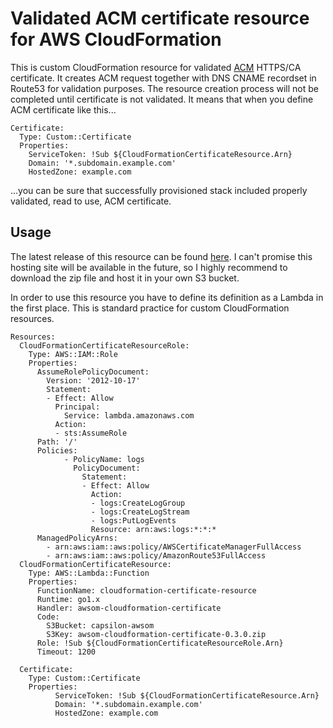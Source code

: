 # Validated ACM certificate resource for AWS CloudFormation 

This is custom CloudFormation resource for validated [ACM](https://aws.amazon.com/certificate-manager) HTTPS/CA certificate. It
creates ACM request together with DNS CNAME recordset in Route53 for validation purposes. The resource creation process
will not be completed until certificate is not validated. It means that when you define ACM certificate like this...

```
Certificate:
  Type: Custom::Certificate
  Properties:
    ServiceToken: !Sub ${CloudFormationCertificateResource.Arn}
    Domain: '*.subdomain.example.com'
    HostedZone: example.com
``` 

...you can be sure that successfully provisioned stack included properly validated, read to  use, ACM certificate.  

## Usage

The latest release of this resource can be found [here](s3://capsilon-awsom/awsom-cloudformation-certificate-0.3.0.zip).
I can't promise this hosting site will be available in the future, so I highly recommend to download the zip file and
host it in your own S3 bucket.

In order to use this resource you have to define its definition as a Lambda in the first place. This is standard 
practice for custom CloudFormation resources.

```
Resources:
  CloudFormationCertificateResourceRole:
    Type: AWS::IAM::Role
    Properties: 
      AssumeRolePolicyDocument: 
        Version: '2012-10-17'
        Statement: 
        - Effect: Allow
          Principal: 
            Service: lambda.amazonaws.com
          Action: 
          - sts:AssumeRole
      Path: '/'
      Policies: 
            - PolicyName: logs
              PolicyDocument: 
                Statement: 
                - Effect: Allow
                  Action: 
                  - logs:CreateLogGroup
                  - logs:CreateLogStream
                  - logs:PutLogEvents
                  Resource: arn:aws:logs:*:*:*
      ManagedPolicyArns:
        - arn:aws:iam::aws:policy/AWSCertificateManagerFullAccess
        - arn:aws:iam::aws:policy/AmazonRoute53FullAccess
  CloudFormationCertificateResource:
    Type: AWS::Lambda::Function
    Properties:
      FunctionName: cloudformation-certificate-resource
      Runtime: go1.x
      Handler: awsom-cloudformation-certificate 
      Code: 
        S3Bucket: capsilon-awsom
        S3Key: awsom-cloudformation-certificate-0.3.0.zip
      Role: !Sub ${CloudFormationCertificateResourceRole.Arn}
      Timeout: 1200

  Certificate:
    Type: Custom::Certificate
    Properties:
          ServiceToken: !Sub ${CloudFormationCertificateResource.Arn}
          Domain: '*.subdomain.example.com'
          HostedZone: example.com
```